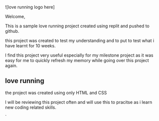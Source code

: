  ![love running logo here]

Welcome,

This is a sample love running project created using replit and pushed to github. 

this project was created to test my understanding and to put to test what i have learnt for 10 weeks.

I find this project very useful especially for my milestone project as it was easy for me to quickly refresh my memory while going over this project again.

## love running

the project was created using only HTML and CSS

I will be reviewing this project often and will use this to pracitse as i learn new coding related skills.


`
